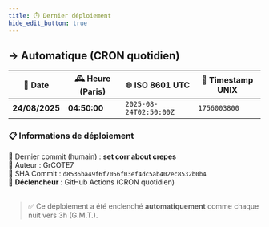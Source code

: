 ```yaml
---
title: ⏱️ Dernier déploiement
hide_edit_button: true
---
```


<!--
    ####################################################################################################################

    ATTENTION: Ne pas modifier ce fichier, car il est généré automatiquement par `resources/auto/gen_deploy_info.py` chaque push sur la branche main
    
    ####################################################################################################################
-->

## → Automatique (CRON quotidien)

| 📅 Date        | 🕰️ Heure (Paris)       | 🌐 ISO 8601 UTC         | 🔢 Timestamp UNIX |
|----------------|------------------------|------------------------|--------------------|
| **24/08/2025**  | **04:50:00**        | `2025-08-24T02:50:00Z`   | `1756003800`       |

### 📋 Informations de déploiement

📝 Dernier commit (humain) : **set corr about crepes**<br>
👤 Auteur : GrCOTE7<br>
🔁 SHA Commit : `d8536ba49f6f7056f03ef4dc5ab402ec8532b0b4`<br>
🚀 **Déclencheur** : GitHub Actions (CRON quotidien)<br><br>
> ✅ Ce déploiement a été enclenché **automatiquement** comme chaque nuit vers 3h (G.M.T.).
